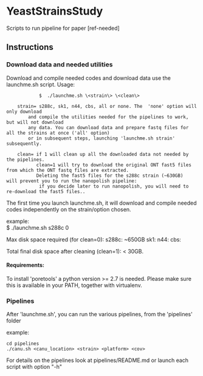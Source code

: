 # YeastStrainsStudy
Scripts to run pipeline for paper [ref-needed]


## Instructions #####


### Download data and needed utilities #####
Download and compile needed codes and download data use the launchme.sh script.
Usage:

                $  ./launchme.sh \<strain\> \<clean\> 

		strain= s288c, sk1, n44, cbs, all or none. The  'none' option will only download
			and compile the utilities needed for the pipelines to work, but will not download
			any data. You can download data and prepare fastq files for all the strains at once ('all' option) 
			or in subsequent steps, launching 'launchme.sh strain'  subsequently. 

		clean= if 1 will clean up all the downloaded data not needed by the pipelines.
		       clean=1 will try to download the original ONT fast5 files from which the ONT fastq files are extracted.
		       Deleting the fast5 files for the s288c strain (~630GB)  will prevent you to run the nanopolish pipeline:
				if you decide later to run nanopolish, you will need to re-download the fast5 files..

The first time you launch launchme.sh, it will download and compile needed codes independently 
on the strain/option chosen.

example:     
		$  ./launchme.sh s288c 0

Max disk space required (for clean=0):
s288c:  ~650GB 
sk1:
n44:
cbs:

Total final disk space after cleaning (clean=1): < 30GB.

#### Requirements:
To install 'poretools' a python version >= 2.7 is needed. Please 
make sure this is available in your PATH, together with virtualenv.



### Pipelines
After 'launchme.sh', you can run the  various pipelines, from the 'pipelines' folder

example:	

	cd pipelines	
	./canu.sh <canu_location> <strain> <platform> <cov>

For details on the pipelines look at pipelines/README.md or launch each script with option "-h"

